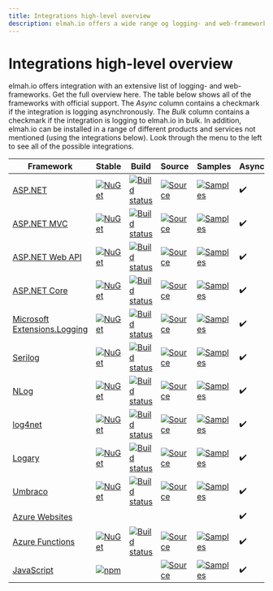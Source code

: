 ```yaml
---
title: Integrations high-level overview
description: elmah.io offers a wide range og logging- and web-frameworks. Get the full overview here.
---
```


# Integrations high-level overview

elmah.io offers integration with an extensive list of logging- and web-frameworks. Get the full overview here. The table below shows all of the frameworks with official support. The *Async* column contains a checkmark if the integration is logging asynchronously. The *Bulk* column contains a checkmark if the integration is logging to elmah.io in bulk. In addition, elmah.io can be installed in a range of different products and services not mentioned (using the integrations below). Look through the menu to the left to see all of the possible integrations.

| Framework | Stable | Build | Source | Samples | Async | Bulk |
|---|---|---|---|---|---|---|
| [ASP.NET](/logging-to-elmah-io-from-elmah/) | [![NuGet](https://img.shields.io/nuget/v/Elmah.Io.svg)](https://www.nuget.org/packages/Elmah.Io) | [![Build status](https://ci.appveyor.com/api/projects/status/j82k842uc26w2drg?svg=true)](https://ci.appveyor.com/project/ThomasArdal/elmah-io) | [![Source](https://img.shields.io/badge/GitHub-source-brightgreen)](https://github.com/elmahio/elmah.io) | [![Samples](https://img.shields.io/badge/samples-1-brightgreen.svg)](https://github.com/elmahio/elmah.io/tree/master/samples) | ✔️ |  |
| [ASP.NET MVC](/logging-to-elmah-io-from-aspnet-mvc/) | [![NuGet](https://img.shields.io/nuget/v/Elmah.Io.Mvc.svg)](https://www.nuget.org/packages/Elmah.Io.Mvc) | [![Build status](https://ci.appveyor.com/api/projects/status/j82k842uc26w2drg?svg=true)](https://ci.appveyor.com/project/ThomasArdal/elmah-io) | [![Source](https://img.shields.io/badge/GitHub-source-brightgreen)](https://github.com/elmahio/elmah.io) | [![Samples](https://img.shields.io/badge/samples-1-brightgreen.svg)](https://github.com/elmahio/elmah.io/tree/master/samples) | ️✔️ |  |
| [ASP.NET Web API](/logging-to-elmah-io-from-web-api/) | [![NuGet](https://img.shields.io/nuget/v/Elmah.Io.WebApi.svg)](https://www.nuget.org/packages/Elmah.Io.WebApi) | [![Build status](https://ci.appveyor.com/api/projects/status/j82k842uc26w2drg?svg=true)](https://ci.appveyor.com/project/ThomasArdal/elmah-io) | [![Source](https://img.shields.io/badge/GitHub-source-brightgreen)](https://github.com/elmahio/elmah.io) | [![Samples](https://img.shields.io/badge/samples-1-brightgreen.svg)](https://github.com/elmahio/elmah.io/tree/master/samples) | ✔️ |  |
| [ASP.NET Core](/logging-to-elmah-io-from-aspnet-core/) | [![NuGet](https://img.shields.io/nuget/v/Elmah.Io.AspNetCore.svg)](https://www.nuget.org/packages/Elmah.Io.AspNetCore) | [![Build status](https://ci.appveyor.com/api/projects/status/j57ekc2k9eon3u9u?svg=true)](https://ci.appveyor.com/project/ThomasArdal/elmah-io-aspnetcore) | [![Source](https://img.shields.io/badge/GitHub-source-brightgreen)](https://github.com/elmahio/Elmah.Io.AspNetCore) | [![Samples](https://img.shields.io/badge/samples-4-brightgreen.svg)](https://github.com/elmahio/Elmah.Io.AspNetCore/tree/master/samples) | ✔️ |  |
| [Microsoft Extensions.Logging](/logging-to-elmah-io-from-microsoft-extensions-logging/) | [![NuGet](https://img.shields.io/nuget/v/Elmah.Io.Extensions.Logging.svg)](https://www.nuget.org/packages/Elmah.Io.Extensions.Logging) | [![Build status](https://ci.appveyor.com/api/projects/status/eiw9tpstm67t02v6?svg=true)](https://ci.appveyor.com/project/ThomasArdal/elmah-io-extensions-logging) | [![Source](https://img.shields.io/badge/GitHub-source-brightgreen)](https://github.com/elmahio/Elmah.Io.Extensions.Logging) | [![Samples](https://img.shields.io/badge/samples-5-brightgreen.svg)](https://github.com/elmahio/Elmah.Io.Extensions.Logging/tree/master/samples) | ✔️ | ✔️ |
| [Serilog](/logging-to-elmah-io-from-serilog/) | [![NuGet](https://img.shields.io/nuget/v/Serilog.Sinks.ElmahIo.svg)](https://www.nuget.org/packages/Serilog.Sinks.ElmahIo) | [![Build status](https://ci.appveyor.com/api/projects/status/j4rsru1m0lhkfwc4/branch/master?svg=true)](https://ci.appveyor.com/project/serilog/serilog-sinks-elmahio/branch/master) | [![Source](https://img.shields.io/badge/GitHub-source-brightgreen)](https://github.com/serilog/serilog-sinks-elmahio) | [![Samples](https://img.shields.io/badge/samples-2-brightgreen.svg)](https://github.com/serilog/serilog-sinks-elmahio/tree/master/examples) | ✔️ | ✔️ |
| [NLog](/logging-to-elmah-io-from-nlog/) | [![NuGet](https://img.shields.io/nuget/v/elmah.io.nlog.svg)](https://www.nuget.org/packages/elmah.io.nlog) | [![Build status](https://ci.appveyor.com/api/projects/status/gdgwwlu1j8yh7esl?svg=true)](https://ci.appveyor.com/project/ThomasArdal/elmah-io-nlog) | [![Source](https://img.shields.io/badge/GitHub-source-brightgreen)](https://github.com/elmahio/elmah.io.nlog) | [![Samples](https://img.shields.io/badge/samples-2-brightgreen.svg)](https://github.com/elmahio/elmah.io.nlog/tree/master/samples) | ✔️ | ✔️ |
| [log4net](/logging-to-elmah-io-from-log4net/) | [![NuGet](https://img.shields.io/nuget/v/elmah.io.log4net.svg)](https://www.nuget.org/packages/elmah.io.log4net) | [![Build status](https://ci.appveyor.com/api/projects/status/xdujoaelpbyg8lov?svg=true)](https://ci.appveyor.com/project/ThomasArdal/elmah-io-log4net) | [![Source](https://img.shields.io/badge/GitHub-source-brightgreen)](https://github.com/elmahio/elmah.io.log4net) | [![Samples](https://img.shields.io/badge/samples-2-brightgreen.svg)](https://github.com/elmahio/elmah.io.log4net/tree/master/samples) | ✔️ |  |
| [Logary](/logging-to-elmah-io-from-logary/) | [![NuGet](https://img.shields.io/nuget/v/Logary.Targets.Elmah.Io.svg)](https://www.nuget.org/packages/Logary.Targets.Elmah.Io/) | [![Build status](https://ci.appveyor.com/api/projects/status/uf2n4l6a0tp7jq4p?svg=true)](https://ci.appveyor.com/project/haf/logary) | [![Source](https://img.shields.io/badge/GitHub-source-brightgreen)](https://github.com/logary/logary/tree/master/src/targets/Logary.Targets.ElmahIO) | [![Samples](https://img.shields.io/badge/samples-2-brightgreen.svg)](https://github.com/logary/logary/tree/master/examples) | ✔️ |  |
| [Umbraco](/logging-to-elmah-io-from-umbraco/) | [![NuGet](https://img.shields.io/nuget/v/elmah.io.umbraco.svg)](https://www.nuget.org/packages/elmah.io.umbraco/) | [![Build status](https://ci.appveyor.com/api/projects/status/hn4jr5q06ba7vp7c?svg=true)](https://ci.appveyor.com/project/ThomasArdal/elmah-io-umbraco) | [![Source](https://img.shields.io/badge/GitHub-source-brightgreen)](https://github.com/elmahio/elmah.io.umbraco) | [![Samples](https://img.shields.io/badge/samples-1-brightgreen.svg)](https://github.com/elmahio/elmah.io.umbraco/tree/master/samples/) | ✔️ |  |
| [Azure Websites](/logging-to-elmah-io-from-a-running-website-on-azure/) | | | | | ✔️ |  |
| [Azure Functions](/logging-to-elmah-io-from-azure-functions/) | [![NuGet](https://img.shields.io/nuget/v/Elmah.Io.Functions.svg)](https://www.nuget.org/packages/Elmah.Io.Functions) | [![Build status](https://ci.appveyor.com/api/projects/status/wijhscta71muvd5b?svg=true)](https://ci.appveyor.com/project/ThomasArdal/elmah-io-functions) | [![Source](https://img.shields.io/badge/GitHub-source-brightgreen)](https://github.com/elmahio/Elmah.Io.Functions) | [![Samples](https://img.shields.io/badge/samples-5-brightgreen.svg)](https://github.com/elmahio/Elmah.Io.Functions/tree/master/samples) | ✔️ |  |
| [JavaScript](/logging-to-elmah-io-from-javascript/) | [![npm](https://img.shields.io/npm/v/elmah.io.javascript.svg)](https://www.npmjs.com/package/elmah.io.javascript) | | [![Source](https://img.shields.io/badge/GitHub-source-brightgreen)](https://github.com/elmahio/elmah.io.javascript) | [![Samples](https://img.shields.io/badge/samples-5-brightgreen.svg)](https://github.com/elmahio/elmah.io.javascript/tree/master/samples) | ✔️ |  |